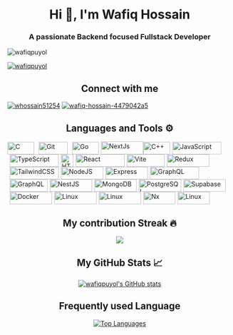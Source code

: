 <h1 align="center">Hi 👋, I'm Wafiq Hossain</h1>
<h3 align="center">A passionate Backend focused Fullstack Developer</h3>

<p align="left"> <img src="https://komarev.com/ghpvc/?username=wafiqpuyol&label=Profile%20views&color=2D2AEE&style=for-the-badge" style="for-the-badge" alt="wafiqpuyol" /> </p>

<p align="left"> <a href="https://github.com/ryo-ma/github-profile-trophy"><img src="https://github-profile-trophy.vercel.app/?username=wafiqpuyol" alt="wafiqpuyol" /></a> </p>

<h2 align="center">Connect with me</h2>
<p align="left"> <a href="https://twitter.com/wafiq25f12" target="blank"><img src="https://img.shields.io/badge/X-%23000000.svg?style=for-the-badge&logo=X&logoColor=white" alt="whossain51254" /></a>
<a href="https://linkedin.com/in/wafiq-hossain-4479042a5" target="blank"><img src="https://img.shields.io/badge/linkedin-%230077B5.svg?style=for-the-badge&logo=linkedin&logoColor=white" alt="wafiq-hossain-4479042a5" /></a>
</p>

<h2 align="center">Languages and Tools ⚙️</h2>

<p align="left">

<a href="https://docs.microsoft.com/en-us/cpp/?view=msvc-170" target="_blank" rel="noreferrer"><img style="margin-right:5px" src="https://img.shields.io/badge/c-%2300599C.svg?style=for-the-badge&logo=c&logoColor=white" width="60" height="28" alt="C" /></a><a href="https://git-scm.com/" target="_blank" rel="noreferrer"><img style="margin-left:5px" src="https://img.shields.io/badge/git-%23F05033.svg?style=for-the-badge&logo=git&logoColor=white" width="65" height="28" alt="Git" /></a><a href="https://go.dev/doc/" target="_blank" style="margin-left:5px" rel="noreferrer"><img src="https://img.shields.io/badge/go-%2300ADD8.svg?style=for-the-badge&logo=go&logoColor=white" style=margin-left:5px width="60" height="28" alt="Go" /></a><a href="https://nextjs.org/docs" target="_blank" style="margin-left:5px" rel="noreferrer"><img src="https://img.shields.io/badge/Next-black?style=for-the-badge&logo=next.js&logoColor=white" width="95" height="29" alt="NextJs" /><a href="https://docs.microsoft.com/en-us/cpp/?view=msvc-170" target="_blank" style="margin-left:'5px'" rel="noreferrer"><img src="https://img.shields.io/badge/c++-%2300599C.svg?style=for-the-badge&logo=c%2B%2B&logoColor=white" style="margin-left:px" width="60" height="28" alt="C++" /></a><a href="https://developer.mozilla.org/en-US/docs/Web/JavaScript" target="_blank" style="margin-left:5px" rel="noreferrer"><img src="https://img.shields.io/badge/javascript-%23323330.svg?style=for-the-badge&logo=javascript&logoColor=%23F7DF1E" width="110" height="28" alt="JavaScript" /></a><a href="https://www.typescriptlang.org/" target="_blank" style="margin-left:5px" rel="noreferrer"><img src="https://img.shields.io/badge/typescript-%23007ACC.svg?style=for-the-badge&logo=typescript&logoColor=white" width="110" height="28" alt="TypeScript" /></a><a href="https://developer.mozilla.org/en-US/docs/Glossary/HTML5" target="_blank" style="margin-left:5px" rel="noreferrer"><img src="https://img.shields.io/badge/html5-%23E34F26.svg?style=for-the-badge&logo=html5&logoColor=white" height="28" alt="HTML5" /></a><a href="https://reactjs.org/" target="_blank" style="margin-left:5px" rel="noreferrer"><img src="https://img.shields.io/badge/react-%2320232a.svg?style=for-the-badge&logo=react&logoColor=%2361DAFB" width="110" height="28" alt="React" /></a></a><a href="https://vitejs.dev/" target="_blank" style="margin-left:5px" rel="noreferrer"><img src="https://img.shields.io/badge/vite-%23646CFF.svg?style=for-the-badge&logo=vite&logoColor=white" width="85" height="28" alt="Vite" /></a><a href="https://redux.js.org/" target="_blank" style="margin-left:5px" rel="noreferrer"><img src="https://img.shields.io/badge/redux-%23593d88.svg?style=for-the-badge&logo=redux&logoColor=white" width="95" height="28" alt="Redux" /></a><a href="https://tailwindcss.com/" target="_blank" style="margin-left:5px" rel="noreferrer"><img src="https://img.shields.io/badge/tailwindcss-%2338B2AC.svg?style=for-the-badge&logo=tailwind-css&logoColor=white" width="110" height="28" alt="TailwindCSS" /></a><a href="https://nodejs.org/en/" target="_blank" style="margin-left:5px" rel="noreferrer"><img src="https://img.shields.io/badge/node.js-6DA55F?style=for-the-badge&logo=node.js&logoColor=white" width="95" height="28" alt="NodeJS" /></a><a href="https://expressjs.com/" target="_blank" style="margin-left:5px" rel="noreferrer"><img src="https://img.shields.io/badge/express.js-%23404d59.svg?style=for-the-badge&logo=express&logoColor=%2361DAFB" width="95" height="28" alt="Express" /></a><a href="https://graphql.org/" target="_blank" style="margin-left:5px" rel="noreferrer"><img src="https://img.shields.io/badge/-GraphQL-E10098?style=for-the-badge&logo=graphql&logoColor=white" width="110" height="28" alt="GraphQL" /><a href="https://graphql.org/" target="_blank" style="margin-left:5px" rel="noreferrer"><img src="https://img.shields.io/badge/tRPC-%232596BE.svg?style=for-the-badge&logo=tRPC&logoColor=white" width="85" height="28" alt="GraphQL" /></a><a href="https://docs.nestjs.com/" target="_blank" style="margin-left:5px" rel="noreferrer"><img src="https://img.shields.io/badge/nestjs-%23E0234E.svg?style=for-the-badge&logo=nestjs&logoColor=white" width="95" height="28" alt="NestJS" /></a><a href="https://www.mongodb.com/" target="_blank" style="margin-left:5px" rel="noreferrer"><img src="https://img.shields.io/badge/MongoDB-%234ea94b.svg?style=for-the-badge&logo=mongodb&logoColor=white" width="95" height="28" alt="MongoDB" /></a><a href="https://www.postgresql.org/" target="_blank" style="margin-left:5px" rel="noreferrer"><img src="https://img.shields.io/badge/postgres-%23316192.svg?style=for-the-badge&logo=postgresql&logoColor=white" width="95" height="28" alt="PostgreSQL" /></a></a><a href="https://supabase.io/" target="_blank" style="margin-left:5px" rel="noreferrer"><img src="https://img.shields.io/badge/Supabase-3ECF8E?style=for-the-badge&logo=supabase&logoColor=white" width="95" height="28" alt="Supabase" /></a><a href="https://www.docker.com/" target="_blank" style="margin-left:5px" rel="noreferrer"><img src="https://img.shields.io/badge/docker-%230db7ed.svg?style=for-the-badge&logo=docker&logoColor=white" width="95" height="28" alt="Docker" /></a><a href="https://www.linux.org" target="_blank" style="margin-left:5px" rel="noreferrer"><img src="https://img.shields.io/badge/Ubuntu-E95420?style=for-the-badge&logo=ubuntu&logoColor=white" width="95" height="28" alt="Linux" /></a><a href="https://www.linux.org" target="_blank" style="margin-left:5px" rel="noreferrer"><img src="https://img.shields.io/badge/jenkins-%232C5263.svg?style=for-the-badge&logo=jenkins&logoColor=white" width="95" height="28" alt="Linux" /></a><a href="https://nx.dev/" target="_blank" style="margin-left:5px" rel="noreferrer"><img src="https://img.shields.io/badge/nx-143055?style=for-the-badge&logo=nx&logoColor=white" width="72" height="28" alt="Nx" /></a><a href="https://www.rabbitmq.com/" target="_blank" style="margin-left:5px" rel="noreferrer"><img src="https://img.shields.io/badge/Rabbitmq-FF6600?style=for-the-badge&logo=rabbitmq&logoColor=white" width="72" height="28" alt="Linux" /></a>

<h2 align="center">My contribution Streak 🔥</h2>
<p align="center"><a href="http://www.github.com/wafiqpuyol"><img align="center" src="https://github-readme-streak-stats.herokuapp.com/?user=wafiqpuyol&stroke=ec4899&background=181824&ring=22c55e&fire=22c55e&currStreakNum=ec4899&currStreakLabel=22c55e&sideNums=ec4899&sideLabels=ec4899&dates=ec4899&hide_border=true" /></a></p>

<h2  align="center">My GitHub Stats 📈</h2>
<p align="center"><a href="http://www.github.com/wafiqpuyol"><img align="center" src="https://github-readme-stats.vercel.app/api?username=wafiqpuyol&show_icons=true&theme=codeSTACKr" alt="wafiqpuyol's GitHub stats"/></a></p>

<h2 align="center">Frequently used Language </h2></p>
<p align="center"><a href="https://github-readme-stats.vercel.app/api/top-langs/?username=wafiqpuyol&layout=donut" align="center"><img src="https://github-readme-stats.vercel.app/api/top-langs/?username=wafiqpuyol&layout=donut" alt="Top Languages" /></a></p>

<!-- wafiqpuyol -->

